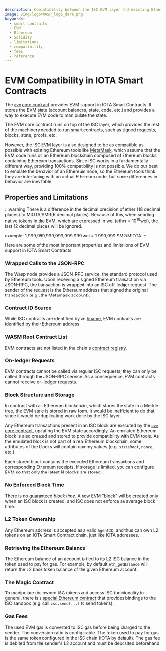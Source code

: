 ```yaml
---
description: Compatibility between the ISC EVM layer and existing Ethereum smart contracts and tooling.
image: /img/logo/WASP_logo_dark.png
keywords:
  - smart contracts
  - EVM
  - Ethereum
  - Solidity
  - limitations
  - compatibility
  - fees
  - reference
---
```


# EVM Compatibility in IOTA Smart Contracts

The [`evm`](/wasp-wasm/reference/core-contracts/evm) [core contract](/wasp-wasm/reference/core-contracts/overview)
provides EVM support in IOTA Smart Contracts. It stores the EVM state (account balances, state, code,
etc.) and provides a way to execute EVM code to manipulate the state.

The EVM core contract runs on top of the ISC layer, which provides the rest of the machinery needed to run smart
contracts, such as signed requests, blocks, state, proofs, etc.

However, the ISC EVM layer is also designed to be as compatible as possible with existing Ethereum tools
like [MetaMask](https://metamask.io/), which assume that the EVM code runs on an Ethereum blockchain composed of
Ethereum blocks containing Ethereum transactions. Since ISC works in a fundamentally different way,
providing 100% compatibility is not possible. We do our best to emulate the behavior of an Ethereum node, so the
Ethereum tools think they are interfacing with an actual Ethereum node, but some differences in behavior are inevitable.

## Properties and Limitations

:::warning
There is a difference in the decimal precision of ether (18 decimal places) to MIOTA/SMR(6 decimal places). Because of this, when sending native tokens in the EVM, which are expressed in wei (ether = 10<sup>18</sup>wei), the last 12 decimal places will be ignored.

example: 1,999,999,999,999,999,999 wei = 1.999,999 SMR/MIOTA
:::

Here are some of the most important properties and limitations of EVM support in IOTA Smart Contracts:

### Wrapped Calls to the JSON-RPC

The Wasp node provides a JSON-RPC service, the standard protocol used by Ethereum tools. Upon receiving a signed
  Ethereum transaction via JSON-RPC, the transaction is wrapped into an ISC off-ledger request. The sender of the
  request
  is the Ethereum address that signed the original transaction (e.g., the Metamask account).

### Contract ID Source

While ISC contracts are identified by an [hname](/learn/smart-contracts/core_concepts/smart-contract-anatomy), EVM contracts are
  identified by their Ethereum address.

### WASM Root Contract List

EVM contracts are not listed in the chain's [contract registry](/wasp-wasm/reference/core-contracts/root).

### On-ledger Requests 

EVM contracts cannot be called via regular ISC requests; they can only be called through the JSON-RPC service.
As a consequence, EVM contracts cannot receive on-ledger requests.

### Block Structure and Storage

In contrast with an Ethereum blockchain, which stores the state in a Merkle tree, the EVM state is stored in raw form.
  It would be inefficient to do that since it would be duplicating work done by the ISC layer.

Any Ethereum transactions present in an ISC block are executed by
  the [`evm`](/wasp-wasm/reference/core-contracts/evm) [core contract](/wasp-wasm/reference/core-contracts/overview),
  updating the EVM state accordingly. An emulated Ethereum block is also created and stored to provide compatibility
  with EVM tools. As the emulated block is not part of a real Ethereum blockchain, some attributes of the blocks will
  contain dummy values (e.g. `stateRoot`, `nonce`, etc.).

Each stored block contains the executed Ethereum transactions and corresponding Ethereum receipts. If storage is
  limited, you can configure EVM so that only the latest N blocks are stored.

### No Enforced Block Time

There is no guaranteed _block time_. A new EVM "block" will be created only when an ISC block is created, and ISC does
  not enforce an average block time.

### L2 Token Ownership

Any Ethereum address is accepted as a valid `AgentID`, and thus can own L2 tokens on an IOTA Smart Contract chain,
  just like IOTA addresses.

### Retrieving the Ethereum Balance

The Ethereum balance of an account is tied to its L2 ISC balance in the token used to pay for gas. For example,
  by default `eth_getBalance` will return the L2 base token balance of the given Ethereum account.

### The Magic Contract

To manipulate the owned ISC tokens and access ISC functionality in general, there is
a [special Ethereum contract](../how-tos/magic-contract/magic.md) that provides bindings to the ISC sandbox 
(e.g. call `isc.send(...)` to send tokens).

### Gas Fees
The used EVM gas is converted to ISC gas before being charged to the sender. The conversion ratio is configurable. The
token used to pay for gas is the same token configured in the ISC chain (IOTA by default). The gas fee is debited from
the sender's L2 account and must be deposited beforehand.
